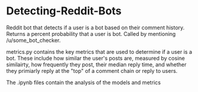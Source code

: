 # Detecting-Reddit-Bots

Reddit bot that detects if a user is a bot based on their comment history. Returns a percent probability that a user is bot. Called by mentioning /u/some_bot_checker.

metrics.py contains the key metrics that are used to determine if a user is a bot. These include how similar the user's posts are, measured by cosine similairty, how frequently they post, their median reply time, and whether they primiarly reply at the "top" of a comment chain or reply to users.

The .ipynb files contain the analysis of the models and metrics
